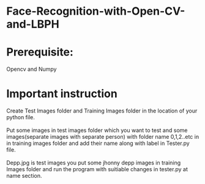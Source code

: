 # Face-Recognition-with-Open-CV-and-LBPH
# Prerequisite:<br>
Opencv and Numpy<br>
# Important instruction<br>
Create Test Images folder and Training Images folder in the location of your python file.<br><br>
Put some images in test images folder which you want to test and some images(separate images with separate person) with folder name 0,1,2..etc in in training images folder and add their name along with label in Tester.py file.<br><br>
Depp.jpg is test images you put some jhonny depp images in training Images folder and run the program with suitiable changes in tester.py at name section.
